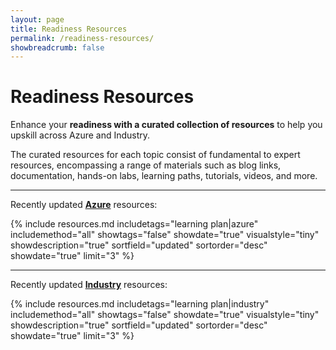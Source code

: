 ```yaml
---
layout: page
title: Readiness Resources
permalink: /readiness-resources/
showbreadcrumb: false
---
```


# Readiness Resources

Enhance your **readiness with a curated collection of resources** to help you upskill across Azure and Industry.

The curated resources for each topic consist of fundamental to expert resources, encompassing a range of materials such as blog links, documentation, hands-on labs, learning paths, tutorials, videos, and more.

<hr/>

Recently updated <a href="{{- site.baseurl -}}/azure">**Azure**</a> resources:

{% include resources.md 
    includetags="learning plan|azure" 
    includemethod="all" 
    showtags="false" 
    showdate="true" 
    visualstyle="tiny" 
    showdescription="true" 
    sortfield="updated" 
    sortorder="desc" 
    showdate="true" 
    limit="3" 
%}

<hr/>

Recently updated <a href="{{- site.baseurl -}}/industry">**Industry**</a> resources:

{% include resources.md 
    includetags="learning plan|industry" 
    includemethod="all" 
    showtags="false" 
    showdate="true" 
    visualstyle="tiny" 
    showdescription="true" 
    sortfield="updated" 
    sortorder="desc" 
    showdate="true" 
    limit="3" 
%}